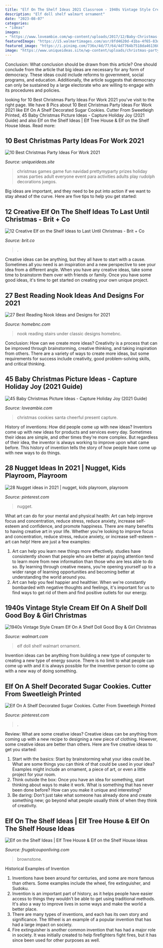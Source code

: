 ```yaml
---
title: "Elf On The Shelf Ideas 2021 Classroom - 1940s Vintage Style Cream Elf On A Shelf Doll Good Boy &amp; Girl Christmas"
description: "Elf doll shelf walmart ornament"
date: "2023-08-07"
categories:
- "ideas"
images:
- "https://www.loveambie.com/wp-content/uploads/2017/12/Baby-Christmas-Photo-Ideas-Santa-Cookies-and-Baby.jpg"
featuredImage: "https://i5.walmartimages.com/asr/8fd4620d-41ba-4f65-83d4-b43438058165_1.42500934f5e6c05a2c9cbc0e0e3be994.jpeg"
featured_image: "https://i.pinimg.com/736x/4d/77/64/4d7764b7518da461360bfb920673b390.jpg"
image: "https://www.uniqueideas.site/wp-content/uploads/christmas-party-ideas-for-work-games-wedding.jpg"
---
```



Conclusion: What conclusion should be drawn from this article?
One should conclude from the article that big ideas are necessary for any form of democracy. These ideas could include reforms to government, social programs, and education. Additionally, the article suggests that democracy can only be sustained by a large electorate who are willing to engage with its procedures and policies.

	

		
looking for 10 Best Christmas Party Ideas For Work 2021 you've visit to the right page. We have 8 Pics about 10 Best Christmas Party Ideas For Work 2021 like Elf On A Shelf Decorated Sugar Cookies. Cutter From Sweetleigh Printed, 45 Baby Christmas Picture Ideas - Capture Holiday Joy (2021 Guide) and also Elf on the Shelf Ideas | Elf Tree House &amp; Elf on the Shelf House Ideas. Read more:
		
    
## 10 Best Christmas Party Ideas For Work 2021

<img loading=lazy src="https://www.uniqueideas.site/wp-content/uploads/christmas-party-ideas-for-work-games-wedding.jpg" onerror="this.onerror=null;this.src='https://tse4.mm.bing.net/th?id=OIP.lo37IXD19WET-roMxd3oqgHaRV&amp;pid=15.1';" alt="10 Best Christmas Party Ideas For Work 2021">

_Source: uniqueideas.site_

>christmas games game fun navidad prettymyparty prizes holiday xmas parties adult everyone event para activities adults play rudolph decorations juegos. 

	

Big ideas are important, and they need to be put into action if we want to stay ahead of the curve. Here are five tips to help you get started: 

    
## 12 Creative Elf On The Shelf Ideas To Last Until Christmas - Brit + Co

<img loading=lazy src="https://www.brit.co/media-library/eyJhbGciOiJIUzI1NiIsInR5cCI6IkpXVCJ9.eyJpbWFnZSI6Imh0dHBzOi8vYXNzZXRzLnJibC5tcy8yMTU3NDYzMy9vcmlnaW4uanBnIiwiZXhwaXJlc19hdCI6MTYxNTYxNzEwOH0.Bpy04oNc5-ocyJPzuXNh1w7aTf1h7OkccB7PWBGpN-Y/image.jpg?width=600" onerror="this.onerror=null;this.src='https://tse4.mm.bing.net/th?id=OIP.OvFaYkjTFnZjz5AiSmM-igHaHa&amp;pid=15.1';" alt="12 Creative Elf on the Shelf Ideas to Last Until Christmas - Brit + Co">

_Source: brit.co_

>. 

	

Creative ideas can be anything, but they all have to start with a cause. Sometimes all you need is an inspiration and a new perspective to see your idea from a different angle. When you have any creative ideas, take some time to brainstorm them over with friends or family. Once you have some good ideas, it's time to get started on creating your own unique project.

    
## 27 Best Reading Nook Ideas And Designs For 2021

<img loading=lazy src="https://homebnc.com/homeimg/2016/10/26-reading-nook-ideas-homebnc.jpg" onerror="this.onerror=null;this.src='https://tse2.mm.bing.net/th?id=OIP.i8pjMWBKJzY32CB8jMh0nQHaMS&amp;pid=15.1';" alt="27 Best Reading Nook Ideas and Designs for 2021">

_Source: homebnc.com_

>nook reading stairs under classic designs homebnc. 

	

Conclusion: How can we create more ideas?
Creativity is a process that can be improved through brainstorming, creative thinking, and taking inspiration from others. There are a variety of ways to create more ideas, but some requirements for success include creativity, good problem-solving skills, and critical thinking.

    
## 45 Baby Christmas Picture Ideas - Capture Holiday Joy (2021 Guide)

<img loading=lazy src="https://www.loveambie.com/wp-content/uploads/2017/12/Baby-Christmas-Photo-Ideas-Santa-Cookies-and-Baby.jpg" onerror="this.onerror=null;this.src='https://tse3.mm.bing.net/th?id=OIP.X_zdmxnS4PD2Kbb_Mg_2GAHaLH&amp;pid=15.1';" alt="45 Baby Christmas Picture Ideas - Capture Holiday Joy (2021 Guide)">

_Source: loveambie.com_

>christmas cookies santa cheerful present capture. 

	

History of inventions: How did people come up with new ideas?
Inventors come up with new ideas for products and services every day. Sometimes their ideas are simple, and other times they're more complex. But regardless of their idea, the inventor is always working to improve upon what came before. This history of invention tells the story of how people have come up with new ways to do things.

    
## 28 Nugget Ideas In 2021 | Nugget, Kids Playroom, Playroom

<img loading=lazy src="https://i.pinimg.com/474x/53/27/33/532733e3fdf970d85d29c4c36e7eea05.jpg" onerror="this.onerror=null;this.src='https://tse4.mm.bing.net/th?id=OIP.-L487QfpABcL43y-cxibSQAAAA&amp;pid=15.1';" alt="28 Nugget ideas in 2021 | nugget, kids playroom, playroom">

_Source: pinterest.com_

>nugget. 

	

What art can do for your mental and physical health: Art can help improve focus and concentration, reduce stress, reduce anxiety, increase self-esteem and confidence, and promote happiness.
There are many benefits to having creative art in your life. Whether you're looking to improve focus and concentration, reduce stress, reduce anxiety, or increase self-esteem – art can help! Here are just a few examples: 
1. Art can help you learn new things more effectively. studies have consistently shown that people who are better at paying attention tend to learn more from new information than those who are less able to do so. By learning through creative means, you're opening yourself up to a wider range of learning opportunities and becoming better at understanding the world around you. 
2. Art can help you feel happier and healthier. When we're constantly bombarded with negative thoughts and feelings, it's important for us to find ways to get rid of them and find positive outlets for our energy.

    
## 1940s Vintage Style Cream Elf On A Shelf Doll Good Boy &amp; Girl Christmas

<img loading=lazy src="https://i5.walmartimages.com/asr/8fd4620d-41ba-4f65-83d4-b43438058165_1.42500934f5e6c05a2c9cbc0e0e3be994.jpeg" onerror="this.onerror=null;this.src='https://tse2.mm.bing.net/th?id=OIP.2-MJF_brYjGsRqs5OyawfQHaJ4&amp;pid=15.1';" alt="1940s Vintage Style Cream Elf On A Shelf Doll Good Boy &amp; Girl Christmas">

_Source: walmart.com_

>elf doll shelf walmart ornament. 

	

Invention ideas can be anything from building a new type of computer to creating a new type of energy source. There is no limit to what people can come up with and it is always possible for the inventive person to come up with a new way of doing something.

    
## Elf On A Shelf Decorated Sugar Cookies. Cutter From Sweetleigh Printed

<img loading=lazy src="https://i.pinimg.com/736x/4d/77/64/4d7764b7518da461360bfb920673b390.jpg" onerror="this.onerror=null;this.src='https://tse2.mm.bing.net/th?id=OIP.WBGoZEo2TvtYg8zD1ZfSHgHaJR&amp;pid=15.1';" alt="Elf On A Shelf Decorated Sugar Cookies. Cutter From Sweetleigh Printed">

_Source: pinterest.com_

>. 

	

Review: What are some creative ideas?
Creative ideas can be anything from coming up with a new recipe to designing a new piece of clothing. However, some creative ideas are better than others. Here are five creative ideas to get you started: 
1. Start with the basics: Start by brainstorming what your idea could be. What are some things you can think of that could be used in your idea? Examples might include an ornament, a piece of art, or even a little project for your room. 
2. Think outside the box: Once you have an idea for something, start thinking about ways to make it work. What is something that has never been done before? How can you make it unique and interesting? 
3. Be daring: Don’t just take what someone has already done and create something new; go beyond what people usually think of when they think of creativity.

    
## Elf On The Shelf Ideas | Elf Tree House &amp; Elf On The Shelf House Ideas

<img loading=lazy src="https://i2.wp.com/frugalcouponliving.com/wp-content/uploads/2017/12/brownstone-housing-unit-for-elf.jpg" onerror="this.onerror=null;this.src='https://tse3.mm.bing.net/th?id=OIP.DlgBw5vdKrfbnsvz4TaF8QHaKX&amp;pid=15.1';" alt="Elf on the Shelf Ideas | Elf Tree House &amp; Elf on the Shelf House Ideas">

_Source: frugalcouponliving.com_

>brownstone. 

	

Historical Examples of Invention
1. Inventions have been around for centuries, and some are more famous than others. Some examples include the wheel, fire extinguisher, and Sudoku.
2. Invention is an important part of history, as it helps people have easier access to things they wouldn't be able to get using traditional methods. It's also a way to improve lives in some ways and make the world a better place.
3. There are many types of inventions, and each has its own story and significance. The Wheel is an example of a popular invention that has had a large impact on society.
4. Fire extinguisher is another common invention that has had a major role in society. It was initially created to help firefighters fight fires, but it has since been used for other purposes as well.

